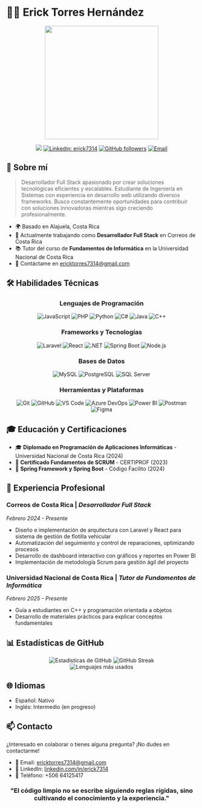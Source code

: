 # 👨‍💻 Erick Torres Hernández

<div align="center">
  <img src="https://media.giphy.com/media/qgQUggAC3Pfv687qPC/giphy.gif" width="300"/>
  
  ![](https://komarev.com/ghpvc/?username=erick7314&color=blue&style=flat-square)
  [![Linkedin: erick7314](https://img.shields.io/badge/-erick7314-blue?style=flat-square&logo=Linkedin&logoColor=white&link=https://www.linkedin.com/in/erick7314/)](https://www.linkedin.com/in/erick7314/)
  [![GitHub followers](https://img.shields.io/github/followers/erick7314?label=Follow&style=social)](https://github.com/erick7314)
  [![Email](https://img.shields.io/badge/Email-ericktorres7314%40gmail.com-orange)](mailto:ericktorres7314@gmail.com)
</div>

## 🚀 Sobre mí

> Desarrollador Full Stack apasionado por crear soluciones tecnológicas eficientes y escalables. Estudiante de Ingeniería en Sistemas con experiencia en desarrollo web utilizando diversos frameworks. Busco constantemente oportunidades para contribuir con soluciones innovadoras mientras sigo creciendo profesionalmente.

- 🌍 Basado en Alajuela, Costa Rica
- 💼 Actualmente trabajando como **Desarrollador Full Stack** en Correos de Costa Rica
- 📚 Tutor del curso de **Fundamentos de Informática** en la Universidad Nacional de Costa Rica
- 📧 Contáctame en [ericktorres7314@gmail.com](mailto:ericktorres7314@gmail.com)

## 🛠️ Habilidades Técnicas

<div align="center">

### Lenguajes de Programación

![JavaScript](https://img.shields.io/badge/-JavaScript-F7DF1E?style=for-the-badge&logo=javascript&logoColor=black)
![PHP](https://img.shields.io/badge/-PHP-777BB4?style=for-the-badge&logo=php&logoColor=white)
![Python](https://img.shields.io/badge/-Python-3776AB?style=for-the-badge&logo=python&logoColor=white)
![C#](https://img.shields.io/badge/-C%23-239120?style=for-the-badge&logo=c-sharp&logoColor=white)
![Java](https://img.shields.io/badge/-Java-007396?style=for-the-badge&logo=java&logoColor=white)
![C++](https://img.shields.io/badge/-C++-00599C?style=for-the-badge&logo=c%2B%2B&logoColor=white)

### Frameworks y Tecnologías

![Laravel](https://img.shields.io/badge/-Laravel-FF2D20?style=for-the-badge&logo=laravel&logoColor=white)
![React](https://img.shields.io/badge/-React-61DAFB?style=for-the-badge&logo=react&logoColor=black)
![.NET](https://img.shields.io/badge/-.NET-512BD4?style=for-the-badge&logo=.net&logoColor=white)
![Spring Boot](https://img.shields.io/badge/-Spring%20Boot-6DB33F?style=for-the-badge&logo=spring-boot&logoColor=white)
![Node.js](https://img.shields.io/badge/-Node.js-339933?style=for-the-badge&logo=node.js&logoColor=white)

### Bases de Datos

![MySQL](https://img.shields.io/badge/-MySQL-4479A1?style=for-the-badge&logo=mysql&logoColor=white)
![PostgreSQL](https://img.shields.io/badge/-PostgreSQL-336791?style=for-the-badge&logo=postgresql&logoColor=white)
![SQL Server](https://img.shields.io/badge/-SQL%20Server-CC2927?style=for-the-badge&logo=microsoft-sql-server&logoColor=white)

### Herramientas y Plataformas

![Git](https://img.shields.io/badge/-Git-F05032?style=for-the-badge&logo=git&logoColor=white)
![GitHub](https://img.shields.io/badge/-GitHub-181717?style=for-the-badge&logo=github&logoColor=white)
![VS Code](https://img.shields.io/badge/-VS%20Code-007ACC?style=for-the-badge&logo=visual-studio-code&logoColor=white)
![Azure DevOps](https://img.shields.io/badge/-Azure%20DevOps-0078D7?style=for-the-badge&logo=azure-devops&logoColor=white)
![Power BI](https://img.shields.io/badge/-Power%20BI-F2C811?style=for-the-badge&logo=power-bi&logoColor=black)
![Postman](https://img.shields.io/badge/-Postman-FF6C37?style=for-the-badge&logo=postman&logoColor=white)
![Figma](https://img.shields.io/badge/-Figma-F24E1E?style=for-the-badge&logo=figma&logoColor=white)

</div>

## 🎓 Educación y Certificaciones

- 🎓 **Diplomado en Programación de Aplicaciones Informáticas** - Universidad Nacional de Costa Rica (2024)
- 📜 **Certificado Fundamentos de SCRUM** - CERTIPROF (2023)
- 🌱 **Spring Framework y Spring Boot** - Código Facilito (2024)

## 💼 Experiencia Profesional

### Correos de Costa Rica | *Desarrollador Full Stack*
*Febrero 2024 - Presente*

- Diseño e implementación de arquitectura con Laravel y React para sistema de gestión de flotilla vehicular
- Automatización del seguimiento y control de reparaciones, optimizando procesos
- Desarrollo de dashboard interactivo con gráficos y reportes en Power BI
- Implementación de metodología Scrum para gestión ágil del proyecto

### Universidad Nacional de Costa Rica | *Tutor de Fundamentos de Informática*
*Febrero 2025 - Presente*

- Guía a estudiantes en C++ y programación orientada a objetos
- Desarrollo de materiales prácticos para explicar conceptos fundamentales

## 📊 Estadísticas de GitHub

<div align="center">
  <img src="https://github-readme-stats.vercel.app/api?username=erick7314&show_icons=true&theme=radical" alt="Estadísticas de GitHub" />
  <img src="https://github-readme-streak-stats.herokuapp.com/?user=erick7314&theme=radical" alt="GitHub Streak" />
</div>

<div align="center">
  <img src="https://github-readme-stats.vercel.app/api/top-langs/?username=erick7314&layout=compact&theme=radical" alt="Lenguajes más usados" />
</div>

## 🌐 Idiomas

- Español: Nativo
- Inglés: Intermedio (en progreso)

## 📫 Contacto

¿Interesado en colaborar o tienes alguna pregunta? ¡No dudes en contactarme!

- 📧 Email: [ericktorres7314@gmail.com](mailto:ericktorres7314@gmail.com)
- 💼 LinkedIn: [linkedin.com/in/erick7314](https://www.linkedin.com/in/erick7314/)
- 📱 Teléfono: +506 64125417

<div align="center">
  
  ### "El código limpio no se escribe siguiendo reglas rígidas, sino cultivando el conocimiento y la experiencia."

</div>
